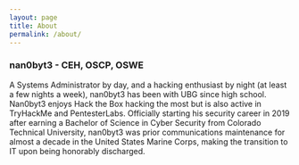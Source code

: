 ```yaml
---
layout: page
title: About
permalink: /about/
---
```


<h3>nan0byt3 - CEH, OSCP, OSWE</h3>
A Systems Administrator by day, and a hacking enthusiast by night (at least a few nights a week), nan0byt3 has been with UBG since high school. Nan0byt3 enjoys Hack the Box hacking the most but is also active in TryHackMe and PentesterLabs. Officially starting his security career in 2019 after earning a Bachelor of Science in Cyber Security from Colorado Technical University, nan0byt3 was prior communications maintenance for almost a decade in the United States Marine Corps, making the transition to IT upon being honorably discharged.

<script src="https://www.hackthebox.eu/badge/25075"></script>
